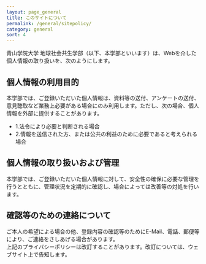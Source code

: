 ```yaml
---
layout: page_general
title: このサイトについて
permalink: /general/sitepolicy/
category: general
sort: 4
---
```



青山学院大学 地球社会共生学部（以下、本学部といいます）は、Webを介した個人情報の取り扱いを、次のようにします。

## 個人情報の利用目的

本学部では、ご登録いただいた個人情報は、資料等の送付、アンケートの送付、意見聴取など業務上必要がある場合にのみ利用します。ただし、次の場合、個人情報を外部に提供することがあります。

* 1.法令により必要と判断される場合
* 2.情報を送信された方、または公共の利益のために必要であると考えられる場合

## 個人情報の取り扱いおよび管理

本学部では、ご登録いただいた個人情報に対して、安全性の確保に必要な管理を行うとともに、管理状況を定期的に確認し、場合によっては改善等の対処を行います。

## 確認等のための連絡について

ご本人の希望による場合の他、登録内容の確認等のためにE-Mail、電話、郵便等により、ご連絡をさしあげる場合があります。  
上記のプライバシーポリシーは改訂することがあります。改訂については、ウェブサイト上で告知します。